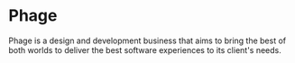 # Phage
Phage is a design and development business that aims to bring the best of both worlds to deliver the best software experiences to its client's needs.
